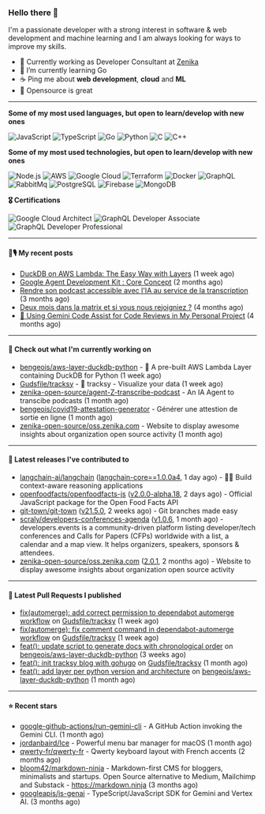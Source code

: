 ### Hello there 👋

I'm a passionate developer with a strong interest in software & web development and machine learning and I am always looking for ways to improve my skills.

- 💼 Currently working as Developer Consultant at [Zenika](https://github.com/Zenika)
- 🌱 I’m currently learning Go
- ☕️ Ping me about **web development**, **cloud** and **ML**
- 💙 Opensource is great

<hr/>

**Some of my most used languages, but open to learn/develop with new ones**

![JavaScript](https://img.shields.io/badge/-JavaScript-000?&logo=JavaScript)
![TypeScript](https://img.shields.io/badge/-TypeScript-000?&logo=TypeScript)
![Go](https://img.shields.io/badge/-Go-000?&logo=Go)
![Python](https://img.shields.io/badge/-Python-000?&logo=Python)
![C](https://img.shields.io/badge/-C-000?&logo=C)
![C++](https://img.shields.io/badge/-C++-000?&logo=c%2b%2b&logoColor=00599C)

**Some of my most used technologies, but open to learn/develop with new ones**

![Node.js](https://img.shields.io/badge/-Node.js-000?&logo=node.js)
![AWS](https://img.shields.io/badge/-AWS-000?&logo=AmazonAWS)
![Google Cloud](https://img.shields.io/badge/-Google_Cloud-000?&logo=google-cloud)
![Terraform](https://img.shields.io/badge/-Terraform-000?&logo=Terraform)
![Docker](https://img.shields.io/badge/-Docker-000?&logo=Docker)
![GraphQL](https://img.shields.io/badge/-GrapqhQL-000?&logo=graphql)
![RabbitMq](https://img.shields.io/badge/-RabbitMq-000?&logo=RabbitMq)
![PostgreSQL](https://img.shields.io/badge/-PostgreSQL-000?&logo=PostgreSQL)
![Firebase](https://img.shields.io/badge/-Firebase-000?&logo=Firebase)
![MongoDB](https://img.shields.io/badge/-MongoDB-000?&logo=MongoDB)

**🎖️ Certifications**

![Google Cloud Architect](https://img.shields.io/badge/-Google_Cloud_Architect-000?&logo=google-cloud)
![GraphQL Developer Associate](https://img.shields.io/badge/-GrapqhQL_Developer_Associate-000?&logo=graphql)
![GraphQL Developer Professional](https://img.shields.io/badge/-GrapqhQL_Developer_Professional-000?&logo=graphql)

<hr/>

#### 📕🎙️ My recent posts

- [DuckDB on AWS Lambda: The Easy Way with Layers](https://bbourgeois.dev/blog/2025/04-duckdb-aws-lambda-layers/) (1 week ago)
- [Google Agent Development Kit : Core Concept](https://bbourgeois.dev/blog/2025/03-adk-core-concept/) (2 months ago)
- [Rendre son podcast accessible avec l&#39;IA au service de la transcription](https://bbourgeois.dev/blog/2025/02-rendre-podcast-accessible/) (3 months ago)
- [Deux mois dans la matrix et si vous nous rejoigniez ?](https://bbourgeois.dev/talks/2025/matrix/) (4 months ago)
- [🤖 Using Gemini Code Assist for Code Reviews in My Personal Project](https://bbourgeois.dev/blog/2025/01-gemini-code-assist-github-code-review/) (4 months ago)

<hr/>

#### 👷 Check out what I'm currently working on

- [bengeois/aws-layer-duckdb-python](https://github.com/bengeois/aws-layer-duckdb-python) - 🦆 A pre-built AWS Lambda Layer containing DuckDB for Python (1 week ago)
- [Gudsfile/tracksy](https://github.com/Gudsfile/tracksy) - 👀 tracksy - Visualize your data (1 week ago)
- [zenika-open-source/agent-Z-transcribe-podcast](https://github.com/zenika-open-source/agent-Z-transcribe-podcast) - An IA Agent to transcibe podcasts (1 month ago)
- [bengeois/covid19-attestation-generator](https://github.com/bengeois/covid19-attestation-generator) - Générer une attestion de sortie en ligne (1 month ago)
- [zenika-open-source/oss.zenika.com](https://github.com/zenika-open-source/oss.zenika.com) - Website to display awesome insights about organization open source activity (1 month ago)

<hr/>

#### 🔭 Latest releases I've contributed to

- [langchain-ai/langchain](https://github.com/langchain-ai/langchain) ([langchain-core==1.0.0a4](https://github.com/langchain-ai/langchain/releases/tag/langchain-core%3D%3D1.0.0a4), 1 day ago) - 🦜🔗 Build context-aware reasoning applications
- [openfoodfacts/openfoodfacts-js](https://github.com/openfoodfacts/openfoodfacts-js) ([v2.0.0-alpha.18](https://github.com/openfoodfacts/openfoodfacts-js/releases/tag/v2.0.0-alpha.18), 2 days ago) - Official JavaScript package for the Open Food Facts API
- [git-town/git-town](https://github.com/git-town/git-town) ([v21.5.0](https://github.com/git-town/git-town/releases/tag/v21.5.0), 2 weeks ago) - Git branches made easy
- [scraly/developers-conferences-agenda](https://github.com/scraly/developers-conferences-agenda) ([v1.0.6](https://github.com/scraly/developers-conferences-agenda/releases/tag/v1.0.6), 1 month ago) - developers.events is a community-driven platform listing developer/tech conferences and Calls for Papers (CFPs) worldwide with a list, a calendar and a map view. It helps organizers, speakers, sponsors &amp; attendees.
- [zenika-open-source/oss.zenika.com](https://github.com/zenika-open-source/oss.zenika.com) ([2.0.1](https://github.com/zenika-open-source/oss.zenika.com/releases/tag/2.0.1), 2 months ago) - Website to display awesome insights about organization open source activity

<hr/>

#### 🔨 Latest Pull Requests I published

- [fix(automerge): add correct permission to dependabot automerge workflow](https://github.com/Gudsfile/tracksy/pull/116) on [Gudsfile/tracksy](https://github.com/Gudsfile/tracksy) (1 week ago)
- [fix(automerge): fix comment command in dependabot-automerge workflow](https://github.com/Gudsfile/tracksy/pull/115) on [Gudsfile/tracksy](https://github.com/Gudsfile/tracksy) (1 week ago)
- [feat(): update script to generate docs with chronological order](https://github.com/bengeois/aws-layer-duckdb-python/pull/10) on [bengeois/aws-layer-duckdb-python](https://github.com/bengeois/aws-layer-duckdb-python) (3 weeks ago)
- [feat(): init tracksy blog with gohugo](https://github.com/Gudsfile/tracksy/pull/100) on [Gudsfile/tracksy](https://github.com/Gudsfile/tracksy) (1 month ago)
- [feat(): add layer per python version and architecture](https://github.com/bengeois/aws-layer-duckdb-python/pull/9) on [bengeois/aws-layer-duckdb-python](https://github.com/bengeois/aws-layer-duckdb-python) (1 month ago)

<hr/>

#### ⭐ Recent stars

- [google-github-actions/run-gemini-cli](https://github.com/google-github-actions/run-gemini-cli) - A GitHub Action invoking the Gemini CLI. (1 month ago)
- [jordanbaird/Ice](https://github.com/jordanbaird/Ice) - Powerful menu bar manager for macOS (1 month ago)
- [qwerty-fr/qwerty-fr](https://github.com/qwerty-fr/qwerty-fr) - Qwerty keyboard layout with French accents (2 months ago)
- [bloom42/markdown-ninja](https://github.com/bloom42/markdown-ninja) - Markdown-first CMS for bloggers, minimalists and startups. Open Source alternative to Medium, Mailchimp and Substack - https://markdown.ninja (3 months ago)
- [googleapis/js-genai](https://github.com/googleapis/js-genai) - TypeScript/JavaScript SDK for Gemini and Vertex AI. (3 months ago)